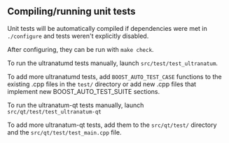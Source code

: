 Compiling/running unit tests
------------------------------------

Unit tests will be automatically compiled if dependencies were met in `./configure`
and tests weren't explicitly disabled.

After configuring, they can be run with `make check`.

To run the ultranatumd tests manually, launch `src/test/test_ultranatum`.

To add more ultranatumd tests, add `BOOST_AUTO_TEST_CASE` functions to the existing
.cpp files in the `test/` directory or add new .cpp files that
implement new BOOST_AUTO_TEST_SUITE sections.

To run the ultranatum-qt tests manually, launch `src/qt/test/test_ultranatum-qt`

To add more ultranatum-qt tests, add them to the `src/qt/test/` directory and
the `src/qt/test/test_main.cpp` file.
